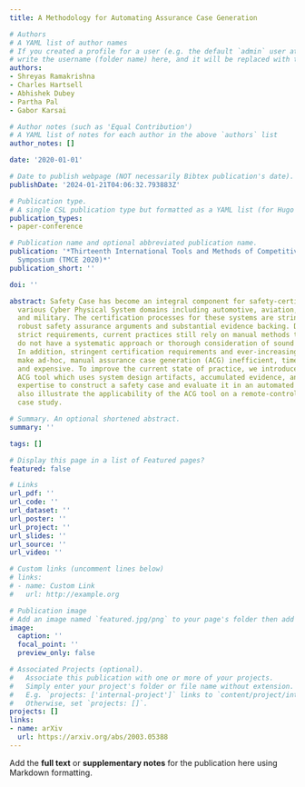 ```yaml
---
title: A Methodology for Automating Assurance Case Generation

# Authors
# A YAML list of author names
# If you created a profile for a user (e.g. the default `admin` user at `content/authors/admin/`), 
# write the username (folder name) here, and it will be replaced with their full name and linked to their profile.
authors:
- Shreyas Ramakrishna
- Charles Hartsell
- Abhishek Dubey
- Partha Pal
- Gabor Karsai

# Author notes (such as 'Equal Contribution')
# A YAML list of notes for each author in the above `authors` list
author_notes: []

date: '2020-01-01'

# Date to publish webpage (NOT necessarily Bibtex publication's date).
publishDate: '2024-01-21T04:06:32.793883Z'

# Publication type.
# A single CSL publication type but formatted as a YAML list (for Hugo requirements).
publication_types:
- paper-conference

# Publication name and optional abbreviated publication name.
publication: '*Thirteenth International Tools and Methods of Competitive Engineering
  Symposium (TMCE 2020)*'
publication_short: ''

doi: ''

abstract: Safety Case has become an integral component for safety-certification in
  various Cyber Physical System domains including automotive, aviation, medical devices,
  and military. The certification processes for these systems are stringent and require
  robust safety assurance arguments and substantial evidence backing. Despite the
  strict requirements, current practices still rely on manual methods that are brittle,
  do not have a systematic approach or thorough consideration of sound arguments.
  In addition, stringent certification requirements and ever-increasing system complexity
  make ad-hoc, manual assurance case generation (ACG) inefficient, time consuming,
  and expensive. To improve the current state of practice, we introduce a structured
  ACG tool which uses system design artifacts, accumulated evidence, and developer
  expertise to construct a safety case and evaluate it in an automated manner. We
  also illustrate the applicability of the ACG tool on a remote-control car testbed
  case study.

# Summary. An optional shortened abstract.
summary: ''

tags: []

# Display this page in a list of Featured pages?
featured: false

# Links
url_pdf: ''
url_code: ''
url_dataset: ''
url_poster: ''
url_project: ''
url_slides: ''
url_source: ''
url_video: ''

# Custom links (uncomment lines below)
# links:
# - name: Custom Link
#   url: http://example.org

# Publication image
# Add an image named `featured.jpg/png` to your page's folder then add a caption below.
image:
  caption: ''
  focal_point: ''
  preview_only: false

# Associated Projects (optional).
#   Associate this publication with one or more of your projects.
#   Simply enter your project's folder or file name without extension.
#   E.g. `projects: ['internal-project']` links to `content/project/internal-project/index.md`.
#   Otherwise, set `projects: []`.
projects: []
links:
- name: arXiv
  url: https://arxiv.org/abs/2003.05388
---
```


Add the **full text** or **supplementary notes** for the publication here using Markdown formatting.
